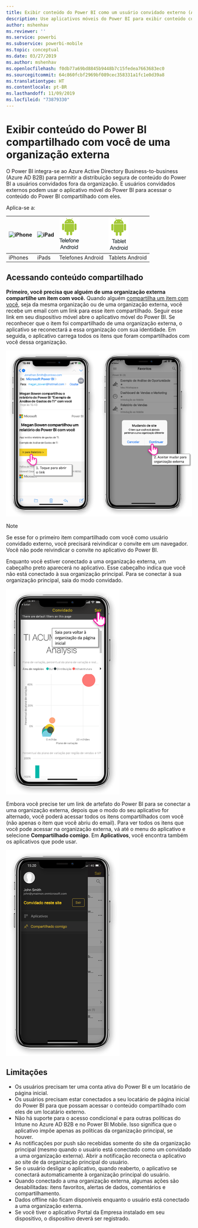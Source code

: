 ```yaml
---
title: Exibir conteúdo do Power BI como um usuário convidado externo (Azure AD B2B)
description: Use aplicativos móveis do Power BI para exibir conteúdo compartilhado com você de uma organização externa.
author: mshenhav
ms.reviewer: ''
ms.service: powerbi
ms.subservice: powerbi-mobile
ms.topic: conceptual
ms.date: 03/27/2019
ms.author: mshenhav
ms.openlocfilehash: f0db77a69bd8845b9448b7c15fedea7663683ec0
ms.sourcegitcommit: 64c860fcbf2969bf089cec358331a1fc1e0d39a8
ms.translationtype: HT
ms.contentlocale: pt-BR
ms.lasthandoff: 11/09/2019
ms.locfileid: "73879330"
---
```

# <a name="view-power-bi-content-shared-with-you-from-an-external-organization"></a>Exibir conteúdo do Power BI compartilhado com você de uma organização externa

O Power BI integra-se ao Azure Active Directory Business-to-business (Azure AD B2B) para permitir a distribuição segura de conteúdo do Power BI a usuários convidados fora da organização. E usuários convidados externos podem usar o aplicativo móvel do Power BI para acessar o conteúdo do Power BI compartilhado com eles. 


Aplica-se a:

| ![iPhone](./media/mobile-app-ssrs-kpis-mobile-on-premises-reports/iphone-logo-50-px.png) | ![iPad](./media/mobile-app-ssrs-kpis-mobile-on-premises-reports/ipad-logo-50-px.png) | ![Telefone Android](./media/mobile-app-ssrs-kpis-mobile-on-premises-reports/android-phone-logo-50-px.png) | ![Tablet Android](./media/mobile-app-ssrs-kpis-mobile-on-premises-reports/android-tablet-logo-50-px.png) |
|:--- |:--- |:--- |:--- |
| iPhones |iPads |Telefones Android |Tablets Android |

## <a name="accessing-shared-content"></a>Acessando conteúdo compartilhado

**Primeiro, você precisa que alguém de uma organização externa compartilhe um item com você.** Quando alguém [compartilha um item com você](../../service-share-dashboards.md), seja da mesma organização ou de uma organização externa, você recebe um email com um link para esse item compartilhado. Seguir esse link em seu dispositivo móvel abre o aplicativo móvel do Power BI. Se reconhecer que o item foi compartilhado de uma organização externa, o aplicativo se reconectará a essa organização com sua identidade. Em seguida, o aplicativo carrega todos os itens que foram compartilhados com você dessa organização.

![O Power BI abre o item compartilhado do email ](./media/mobile-apps-b2b/mobile-b2b-open-item-email.png)

> [!NOTE]
> Se esse for o primeiro item compartilhado com você como usuário convidado externo, você precisará reivindicar o convite em um navegador. Você não pode reivindicar o convite no aplicativo do Power BI.

Enquanto você estiver conectado a uma organização externa, um cabeçalho preto aparecerá no aplicativo. Esse cabeçalho indica que você não está conectado à sua organização principal. Para se conectar à sua organização principal, saia do modo convidado.

![Cabeçalho de usuário convidado do Power BI](./media/mobile-apps-b2b/mobile-b2b-exit-home.png)

Embora você precise ter um link de artefato do Power BI para se conectar a uma organização externa, depois que o modo do seu aplicativo for alternado, você poderá acessar todos os itens compartilhados com você (não apenas o item que você abriu do email). Para ver todos os itens que você pode acessar na organização externa, vá até o menu do aplicativo e selecione **Compartilhado comigo**. Em **Aplicativos**, você encontra também os aplicativos que pode usar.

![Menu do aplicativo do Power BI como usuário externo convidado](./media/mobile-apps-b2b/mobile-b2b-menu.png)

## <a name="limitations"></a>Limitações

- Os usuários precisam ter uma conta ativa do Power BI e um locatário de página inicial.
- Os usuários precisam estar conectados a seu locatário de página inicial do Power BI para que possam acessar o conteúdo compartilhado com eles de um locatário externo.
- Não há suporte para o acesso condicional e para outras políticas do Intune no Azure AD B2B e no Power BI Mobile. Isso significa que o aplicativo impõe apenas as políticas da organização principal, se houver.
- As notificações por push são recebidas somente do site da organização principal (mesmo quando o usuário está conectado como um convidado a uma organização externa). Abrir a notificação reconecta o aplicativo ao site de da organização principal do usuário.
- Se o usuário desligar o aplicativo, quando reaberto, o aplicativo se conectará automaticamente à organização principal do usuário.
- Quando conectado a uma organização externa, algumas ações são desabilitadas: itens favoritos, alertas de dados, comentários e compartilhamento.
- Dados offline não ficam disponíveis enquanto o usuário está conectado a uma organização externa.
- Se você tiver o aplicativo Portal da Empresa instalado em seu dispositivo, o dispositivo deverá ser registrado.
